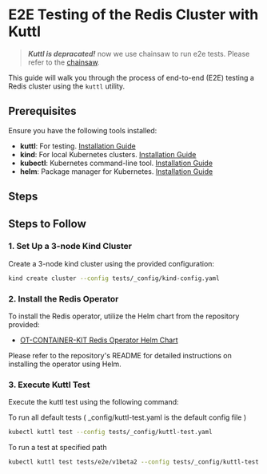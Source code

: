 # E2E Testing of the Redis Cluster with Kuttl

> ***Kuttl is depracated!*** now we use chainsaw to run e2e tests. Please refer to the [chainsaw](https://github.com/kyverno/chainsaw).

This guide will walk you through the process of end-to-end (E2E) testing a Redis cluster using the `kuttl` utility.

## **Prerequisites**

Ensure you have the following tools installed:

- **kuttl**: For testing. [Installation Guide](https://kuttl.dev/docs/installation/)
- **kind**: For local Kubernetes clusters. [Installation Guide](https://kind.sigs.k8s.io/docs/user/quick-start/#installation)
- **kubectl**: Kubernetes command-line tool. [Installation Guide](https://kubernetes.io/docs/tasks/tools/install-kubectl/)
- **helm**: Package manager for Kubernetes. [Installation Guide](https://helm.sh/docs/intro/install/)

## **Steps**

## Steps to Follow

### 1. Set Up a 3-node Kind Cluster

Create a 3-node kind cluster using the provided configuration:

```bash
kind create cluster --config tests/_config/kind-config.yaml
```

### 2. Install the Redis Operator

To install the Redis operator, utilize the Helm chart from the repository provided:

- [OT-CONTAINER-KIT Redis Operator Helm Chart](https://github.com/OT-CONTAINER-KIT/helm-charts/tree/main/charts/redis-operator#readme)

Please refer to the repository's README for detailed instructions on installing the operator using Helm.

### 3. Execute Kuttl Test

Execute the kuttl test using the following command:

To run all default tests ( \_config/kuttl-test.yaml is the default config file )

```bash
kubectl kuttl test --config tests/_config/kuttl-test.yaml
```

To run a test at specified path

```bash
kubectl kuttl test tests/e2e/v1beta2 --config tests/_config/kuttl-test.yaml --timeout 600
```
